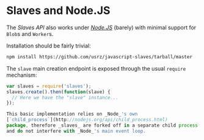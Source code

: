 Slaves and Node.JS
==================

The _Slaves API_ also works under [_Node.JS_](http://nodejs.org/) (barely)
with minimal support for `Blob`s and `Worker`s.

Installation should be fairly trivial:

```bash
npm install https://github.com/usrz/javascript-slaves/tarball/master
```

The `slave` main creation endpoint is exposed through the usual `require`
mechanism:

```javascript
var slaves = require('slaves');
slaves.create().then(function(slave) {
  // Here we have the "slave" instance...
});

This basic implementation relies on _Node_'s own
[`child_process`](http://nodejs.org/api/child_process.html)
package, therefore _slaves_ are forked off in a separate child process
and do not interfere with _Node_'s main event loop.
